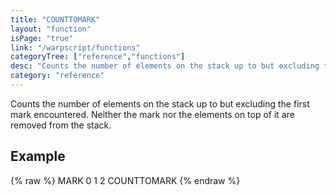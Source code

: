 ```yaml
---
title: "COUNTTOMARK"
layout: "function"
isPage: "true"
link: "/warpscript/functions"
categoryTree: ["reference","functions"]
desc: "Counts the number of elements on the stack up to but excluding the first mark encountered."
category: "reference"
---
```

 
Counts the number of elements on the stack up to but excluding the first mark encountered. Neither the mark nor the elements on top of it are removed from the stack.

## Example ##

{% raw %}
<warp10-warpscript-widget backend="{{backend}}"  exec-endpoint="{{execEndpoint}}">MARK
0
1
2
COUNTTOMARK
</warp10-warpscript-widget>
{% endraw %}    
